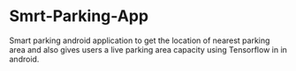 # Smrt-Parking-App
 Smart parking android application to get the location of nearest parking area and also gives users a live parking area capacity using Tensorflow in in android.
